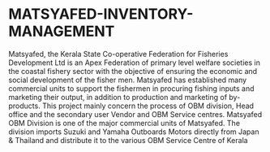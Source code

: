 # MATSYAFED-INVENTORY-MANAGEMENT
Matsyafed, the Kerala State Co-operative Federation for Fisheries Development Ltd is an Apex Federation of primary level welfare societies in the coastal fishery sector with the objective of ensuring the economic and social development of the fisher men. Matsyafed has established many commercial units to support the fishermen in procuring fishing inputs and marketing their output, in addition to production and marketing of by-products. This project mainly concern the process of OBM division, Head office and the secondary user Vendor and OBM Service centres. Matsyafed OBM Division is one of the major commercial units of Matsyafed. The division imports Suzuki and Yamaha Outboards Motors directly from Japan &amp; Thailand and distribute it to the various OBM Service Centre of Kerala

